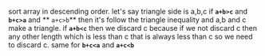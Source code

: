 sort array in descending order.
let's say triangle side is a,b,c
if **`a+b>c`** and **`b+c>a`** and ** `a+c>b`** then it's follow the triangle inequality and a,b and c make a triangle.
if **`a+b<c`** then we discard c because if we not discard c then any other length which is less than c that is always less than c so we need to discard c.
same for **`b+c<a`** and **`a+c<b`**

